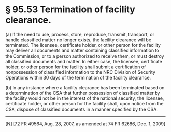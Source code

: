 # § 95.53   Termination of facility clearance.

(a) If the need to use, process, store, reproduce, transmit, transport, or handle classified matter no longer exists, the facility clearance will be terminated. The licensee, certificate holder, or other person for the facility may deliver all documents and matter containing classified information to the Commission, or to a person authorized to receive them, or must destroy all classified documents and matter. In either case, the licensee, certificate holder, or other person for the facility shall submit a certification of nonpossession of classified information to the NRC Division of Security Operations within 30 days of the termination of the facility clearance.


(b) In any instance where a facility clearance has been terminated based on a determination of the CSA that further possession of classified matter by the facility would not be in the interest of the national security, the licensee, certificate holder, or other person for the facility shall, upon notice from the CSA, dispose of classified documents in a manner specified by the CSA.



---

[N] [72 FR 49564, Aug. 28, 2007, as amended at 74 FR 62686, Dec. 1, 2009]





